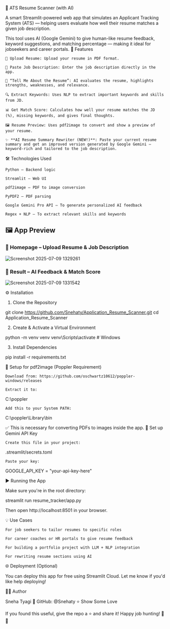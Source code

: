 📄 ATS Resume Scanner (with AI)

A smart Streamlit-powered web app that simulates an Applicant Tracking System (ATS) — helping users evaluate how well their resume matches a given job description.

This tool uses AI (Google Gemini) to give human-like resume feedback, keyword suggestions, and matching percentage — making it ideal for jobseekers and career portals.
🚀 Features

    📄 Upload Resume: Upload your resume in PDF format.

    📝 Paste Job Description: Enter the job description directly in the app.

    🧠 “Tell Me About the Resume”: AI evaluates the resume, highlights strengths, weaknesses, and relevance.

    🔍 Extract Keywords: Uses NLP to extract important keywords and skills from JD.

    📊 Get Match Score: Calculates how well your resume matches the JD (%), missing keywords, and gives final thoughts.

    🖼 Resume Preview: Uses pdf2image to convert and show a preview of your resume.

    ✨ **AI Resume Summary Rewriter (NEW!)**: Paste your current resume summary and get an improved version generated by Google Gemini — keyword-rich and tailored to the job description.


🛠️ Technologies Used

    Python – Backend logic

    Streamlit – Web UI

    pdf2image – PDF to image conversion

    PyPDF2 – PDF parsing

    Google Gemini Pro API – To generate personalized AI feedback

    Regex + NLP – To extract relevant skills and keywords

## 🖼️ App Preview

### 🔹 Homepage – Upload Resume & Job Description

![Screenshot 2025-07-09 1329261](https://github.com/user-attachments/assets/e764d65a-d6a5-43a2-9c97-e6afebb1cec8)


### 🔹 Result – AI Feedback & Match Score

![Screenshot 2025-07-09 1331542](https://github.com/user-attachments/assets/43f5b3a6-e95a-4164-864f-10aca0c4ba31)


    

⚙️ Installation
1. Clone the Repository

git clone https://github.com/Snehaty/Application_Resume_Scanner.git
cd Application_Resume_Scanner

2. Create & Activate a Virtual Environment

python -m venv venv
venv\Scripts\activate   # Windows

3. Install Dependencies

pip install -r requirements.txt

🔧 Setup for pdf2image (Poppler Requirement)

    Download from: https://github.com/oschwartz10612/poppler-windows/releases

    Extract it to:

C:\poppler

    Add this to your System PATH:

C:\poppler\Library\bin

✅ This is necessary for converting PDFs to images inside the app.
🔐 Set up Gemini API Key

    Create this file in your project:

.streamlit/secrets.toml

    Paste your key:

GOOGLE_API_KEY = "your-api-key-here"

▶️ Running the App

Make sure you're in the root directory:

streamlit run resume_tracker/app.py

Then open http://localhost:8501 in your browser.


💡 Use Cases

    For job seekers to tailor resumes to specific roles

    For career coaches or HR portals to give resume feedback

    For building a portfolio project with LLM + NLP integration

    For rewriting resume sections using AI

🌐 Deployment (Optional)

You can deploy this app for free using Streamlit Cloud.
Let me know if you'd like help deploying!

👩‍💻 Author

Sneha Tyagi
🔗 GitHub: @Snehaty
⭐️ Show Some Love

If you found this useful, give the repo a ⭐️ and share it!
Happy job hunting! 🚀💼

